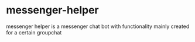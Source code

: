 # messenger-helper

messenger helper is a messenger chat bot with functionality mainly created for a certain groupchat
